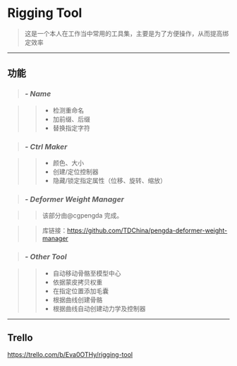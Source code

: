 # Rigging Tool

> 这是一个本人在工作当中常用的工具集，主要是为了方便操作，从而提高绑定效率

***

##   功能

> ### *- Name*

>> - 检测重命名
>> - 加前缀、后缀
>> - 替换指定字符

> ### *- Ctrl Maker*

>> - 颜色、大小
>> - 创建/定位控制器
>> - 隐藏/锁定指定属性（位移、旋转、缩放）

> ### *- Deformer Weight Manager*

>> 该部分由@cgpengda 完成。

>> 库链接：https://github.com/TDChina/pengda-deformer-weight-manager

> ### *- Other Tool*

>> - 自动移动骨骼至模型中心
>> - 依据蒙皮拷贝权重
>> - 在指定位置添加毛囊
>> - 根据曲线创建骨骼
>> - 根据曲线自动创建动力学及控制器

***

## Trello

https://trello.com/b/Eva0OTHy/rigging-tool
